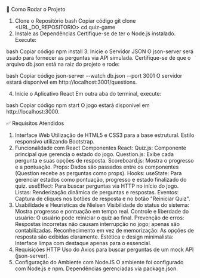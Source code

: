 🚀 Como Rodar o Projeto
1. Clone o Repositório
bash
Copiar código
git clone <URL_DO_REPOSITORIO>
cd quiz-game
2. Instale as Dependências
Certifique-se de ter o Node.js instalado. Execute:

bash
Copiar código
npm install
3. Inicie o Servidor JSON
O json-server será usado para fornecer as perguntas via API simulada. Certifique-se de que o arquivo db.json está na raiz do projeto e rode:

bash
Copiar código
json-server --watch db.json --port 3001
O servidor estará disponível em http://localhost:3001/questions.

4. Inicie o Aplicativo React
Em outra aba do terminal, execute:

bash
Copiar código
npm start
O jogo estará disponível em http://localhost:3000.

✅ Requisitos Atendidos
1. Interface Web
Utilização de HTML5 e CSS3 para a base estrutural.
Estilo responsivo utilizando Bootstrap.
2. Funcionalidade com React
Componentes React:
Quiz.js: Componente principal que gerencia o estado do jogo.
Question.js: Exibe cada pergunta e suas opções de resposta.
Scoreboard.js: Mostra o progresso e a pontuação.
Props: Dados são passados entre os componentes (Question recebe as perguntas como props).
Hooks:
useState: Para gerenciar estados como pontuação, progresso e estado finalizado do quiz.
useEffect: Para buscar perguntas via HTTP no início do jogo.
Listas: Renderização dinâmica de perguntas e respostas.
Eventos: Captura de cliques nos botões de resposta e no botão "Reiniciar Quiz".
3. Usabilidade e Heurísticas de Nielsen
Visibilidade do status do sistema: Mostra progresso e pontuação em tempo real.
Controle e liberdade do usuário: O usuário pode reiniciar o quiz ao final.
Prevenção de erros: Respostas incorretas não causam interrupção no jogo; apenas são contabilizadas.
Reconhecimento em vez de memorização: As opções de resposta são exibidas claramente.
Estética e design minimalista: Interface limpa com destaque apenas para o essencial.
4. Requisições HTTP
Uso do Axios para buscar perguntas de um mock API (json-server).
5. Configuração do Ambiente com NodeJS
O ambiente foi configurado com Node.js e npm.
Dependências gerenciadas via package.json.
